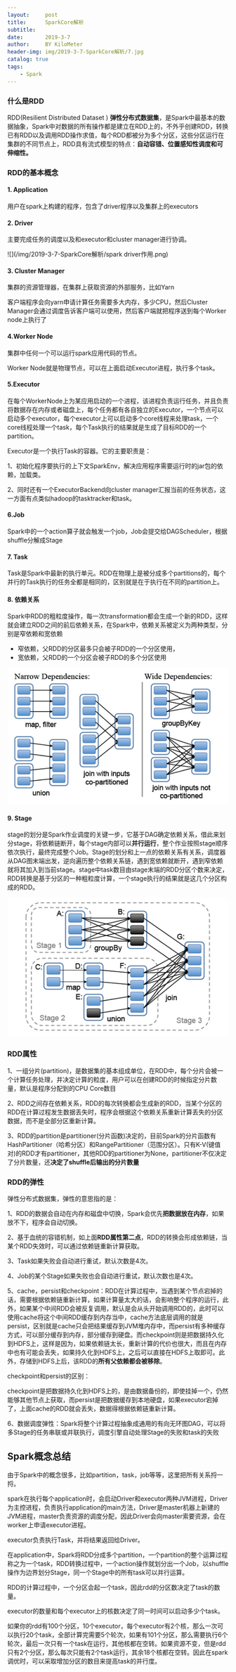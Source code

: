 ```yaml
---
layout:     post
title:      SparkCore解析
subtitle:   
date:       2019-3-7
author:     BY KiloMeter
header-img: img/2019-3-7-SparkCore解析/7.jpg
catalog: true
tags:
    - Spark
---
```



### 什么是RDD

RDD(Resilient Distributed Dataset ) **弹性分布式数据集**，是Spark中最基本的数据抽象，Spark中对数据的所有操作都是建立在RDD上的，不外乎创建RDD，转换已有RDD以及调用RDD操作求值，每个RDD都被分为多个分区，这些分区运行在集群的不同节点上，RDD具有流式模型的特点：**自动容错、位置感知性调度和可伸缩性。**

### RDD的基本概念

#### 1. Application

用户在spark上构建的程序，包含了driver程序以及集群上的executors

#### 2. Driver

主要完成任务的调度以及和executor和cluster manager进行协调。

![](/img/2019-3-7-SparkCore解析/spark driver作用.png)

#### 3. Cluster Manager

集群的资源管理器，在集群上获取资源的外部服务，比如Yarn

客户端程序会向yarn申请计算任务需要多大内存，多少CPU，然后Cluster Manager会通过调度告诉客户端可以使用，然后客户端就把程序送到每个Worker node上执行了

#### 4.Worker Node

集群中任何一个可以运行spark应用代码的节点。

Worker Node就是物理节点，可以在上面启动Executor进程，执行多个task。

#### 5.Executor

在每个WorkerNode上为某应用启动的一个进程，该进程负责运行任务，并且负责将数据存在内存或者磁盘上，每个任务都有各自独立的Executor，一个节点可以启动多个executor，每个executor上可以启动多个core线程来处理task，一个core线程处理一个task，每个Task执行的结果就是生成了目标RDD的一个partition。

Executor是一个执行Task的容器。它的主要职责是：

1、初始化程序要执行的上下文SparkEnv，解决应用程序需要运行时的jar包的依赖，加载类。

2、同时还有一个ExecutorBackend向cluster manager汇报当前的任务状态，这一方面有点类似hadoop的tasktracker和task。

#### 6.Job

Spark中的一个action算子就会触发一个job，Job会提交给DAGScheduler，根据shuffle分解成Stage

#### 7. Task

Task是Spark中最新的执行单元。RDD在物理上是被分成多个partitions的，每个并行的Task执行的任务全都是相同的，区别就是在于执行在不同的partition上。

#### 8. 依赖关系

Spark中RDD的粗粒度操作，每一次transformation都会生成一个新的RDD，这样就会建立RDD之间的前后依赖关系，在Spark中，依赖关系被定义为两种类型，分别是窄依赖和宽依赖

- 窄依赖，父RDD的分区最多只会被子RDD的一个分区使用，
- 宽依赖，父RDD的一个分区会被子RDD的多个分区使用

![](/img/2019-3-7-SparkCore解析/依赖关系.jpg)

#### 9. Stage

stage的划分是Spark作业调度的关键一步，它基于DAG确定依赖关系，借此来划分stage，将依赖链断开，每个stage内部可以**并行运行**，整个作业按照stage顺序依次执行，最终完成整个Job。Stage的划分和上一点的依赖关系有关系，调度器从DAG图末端出发，逆向遍历整个依赖关系链，遇到宽依赖就断开，遇到窄依赖就将其加入到当前stage。stage中task数目由stage末端的RDD分区个数来决定，RDD转换是基于分区的一种粗粒度计算，一个stage执行的结果就是这几个分区构成的RDD。

![](/img/2019-3-7-SparkCore解析/Stage划分.jpg)

### RDD属性

1、一组分片(partition)，是数据集的基本组成单位，在RDD中，每个分片会被一个计算任务处理，并决定计算的粒度，用户可以在创建RDD的时候指定分片数量，默认是程序分配到的CPU Core数目

2、RDD之间存在依赖关系，RDD的每次转换都会生成新的RDD，当某个分区的RDD在计算过程发生数据丢失时，程序会根据这个依赖关系重新计算丢失的分区数据，而不是全部分区重新计算。

3、RDD的partition是partitioner(分片函数)决定的，目前Spark的分片函数有HashPartitioner（哈希分区）和RangePartitioner（范围分区）。只有K-V(键值对)的RDD才有partitioner，其他RDD的partitioner为None，partitioner不仅决定了分片数量，还**决定了shuffle后输出的分片数量**

### RDD的弹性

弹性分布式数据集，弹性的意思指的是：

1、RDD的数据会自动在内存和磁盘中切换，Spark会优先**把数据放在内存**，如果放不下，程序会自动切换。

2、基于血统的容错机制，如上面**RDD属性第二点**，RDD的转换会形成依赖链，当某个RDD失效时，可以通过依赖链重新计算获取。

3、Task如果失败会自动进行重试，默认次数是4次。

4、Job的某个Stage如果失败也会自动进行重试，默认次数也是4次。

5、cache，persist和checkpoint：RDD在计算过程中，当遇到某个节点宕掉的话，需要根据依赖链重新计算，如果计算量太大的话，会影响整个程序的运行，此外，如果某个中间RDD会被反复调用，默认是会从头开始调用RDD的，此时可以使用cache将这个中间RDD缓存到内存当中，cache方法底层调用的就是persist，区别就是cache只会把结果缓存到JVM堆内存中，而persist有多种缓存方式，可以部分缓存到内存，部分缓存到硬盘。而checkpoint则是把数据持久化到HDFS上，这样是因为，如果依赖链太长，重新计算的代价也很大，而且在内存中也有可能会丢失，如果持久化到HDFS上，之后可以直接在HDFS上取即可。此外，存储到HDFS上后，该RDD的**所有父依赖都会被移除**。

checkpoint和persist的区别：

checkpoint是把数据持久化到HDFS上的，是由数据备份的，即使挂掉一个，仍然能够其他节点上获取，而persist是把数据缓存到本地硬盘，如果executor宕掉了，上面cache的RDD就会丢失，数据得根据依赖链重新计算。

6、数据调度弹性：Spark将整个计算过程抽象成通用的有向无环图DAG，可以将多Stage的任务串联或并联执行，调度引擎自动处理Stage的失败和task的失败

## Spark概念总结

由于Spark中的概念很多，比如partition，task，job等等，这里把所有关系捋一捋。

spark在执行每个application时，会启动Driver和executor两种JVM进程，Driver为主控进程，负责执行application的main方法，Driver是master机器上新建的JVM进程，master负责资源的调度分配，因此Driver会向master索要资源，会在worker上申请executor进程。

executor负责执行Task，并将结果返回给Driver。

在application中，Spark将RDD分成多个partition，一个partition的整个运算过程称之为一个task，RDD转换过程中，一个action操作就划分出一个Job，以shuffle操作为边界划分Stage，同一个Stage中的所有task可以并行运算。

RDD的计算过程中，一个分区会起一个task，因此rdd的分区数决定了task的数量。

executor的数量和每个executor上的核数决定了同一时间可以启动多少个task。

如果你的rdd有100个分区，10个executor，每个executor有2个核，那么一次可以执行20个task，全部计算完需要5个轮次，如果有101个分区，那么需要执行6个轮次，最后一次只有一个task在运行，其他核都在空转。如果资源不变，但是rdd只有2个分区，那么每次只能有2个task运行，其余18个核都在空转。因此在spark调优时，可以采取增加分区的数目来提高task的并行度。
